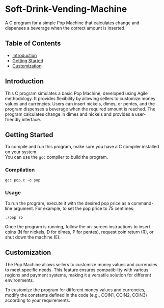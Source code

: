 # Soft-Drink-Vending-Machine
A C program for a simple Pop Machine that calculates change and dispenses a beverage when the correct amount is inserted.

## Table of Contents
  * [Introduction](#introduction)  
  * [Getting Started](#getting_started)  
  * [Customization](#customization)

## Introduction
This C program simulates a basic Pop Machine, developed using Agile methodology. It provides flexibility by allowing sellers to customize money values and currencies. Users can insert nickels, dimes, or pentes, and the program dispenses a beverage when the required amount is reached. The program calculates change in dimes and nickels and provides a user-friendly interface.

## Getting Started
To compile and run this program, make sure you have a C compiler installed on your system.  
You can use the `gcc` compiler to build the program.
### Compilation

```
gcc pop.c -o pop
```

### Usage
To run the program, execute it with the desired pop price as a command-line argument. For example, to set the pop price to 75 centimes:

```
./pop 75
```

Once the program is running, follow the on-screen instructions to insert coins (N for nickels, D for dimes, P for pentes), request coin return (R), or shut down the machine (E).

## Customization
The Pop Machine allows sellers to customize money values and currencies to meet specific needs. This feature ensures compatibility with various regions and payment systems, making it a versatile solution for different environments.

To customize the program for different money values and currencies, modify the constants defined in the code (e.g., COIN1, COIN2, COIN3) according to your requirements.
